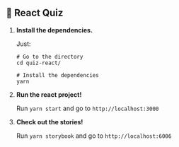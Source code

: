 ## 🚅  React Quiz

1.  **Install the dependencies.**

    Just:

    ```shell
    # Go to the directory
    cd quiz-react/

    # Install the dependencies
    yarn
    ```

2.  **Run the react project!**

    Run `yarn start` and go to `http://localhost:3000`

3.  **Check out the stories!**

    Run `yarn storybook` and go to `http://localhost:6006`
